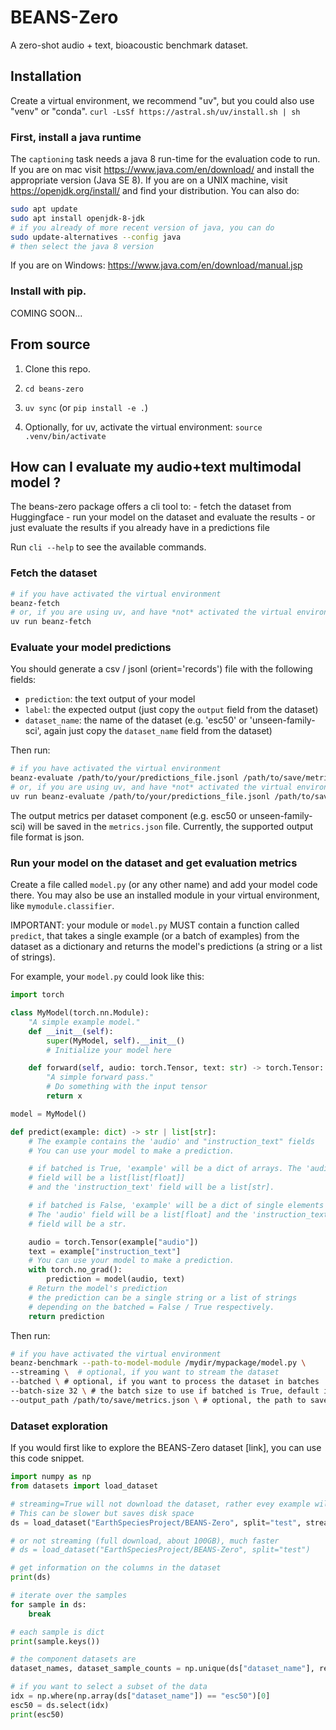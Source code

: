 # BEANS-Zero

A zero-shot audio + text, bioacoustic benchmark dataset.


## Installation
Create a virtual environment, we recommend "uv", but you could also use "venv" or "conda".
```curl -LsSf https://astral.sh/uv/install.sh | sh```

### First, install a java runtime
The `captioning` task needs a java 8 run-time for the evaluation code to run. If you are on
mac visit https://www.java.com/en/download/ and install the appropriate version (Java SE 8).
If you are on a UNIX machine, visit https://openjdk.org/install/ and find your distribution.
You can also do:
```bash
sudo apt update
sudo apt install openjdk-8-jdk
# if you already of more recent version of java, you can do
sudo update-alternatives --config java
# then select the java 8 version
```

If you are on Windows: https://www.java.com/en/download/manual.jsp


### Install with pip.
COMING SOON...

## From source

1. Clone this repo.

2. ```cd beans-zero```

3. ```uv sync``` (or `pip install -e .`)

4. Optionally, for uv, activate the virtual environment: `source .venv/bin/activate`

## How can I evaluate my audio+text multimodal model ?

The beans-zero package offers a cli tool to:
    - fetch the dataset from Huggingface
    - run your model on the dataset and evaluate the results
    - or just evaluate the results if you already have in a predictions file

Run ```cli --help``` to see the available commands.

### Fetch the dataset
```bash
# if you have activated the virtual environment
beanz-fetch
# or, if you are using uv, and have *not* activated the virtual environment
uv run beanz-fetch
```

### Evaluate your model predictions
You should generate a csv / jsonl (orient='records') file with the following fields:
- `prediction`: the text output of your model
- `label`: the expected output (just copy the `output` field from the dataset)
- `dataset_name`: the name of the dataset (e.g. 'esc50' or 'unseen-family-sci', again just copy the `dataset_name` field from the dataset)

Then run:
```bash
# if you have activated the virtual environment
beanz-evaluate /path/to/your/predictions_file.jsonl /path/to/save/metrics.json
# or, if you are using uv, and have *not* activated the virtual environment
uv run beanz-evaluate /path/to/your/predictions_file.jsonl /path/to/save/metrics.json
```
The output metrics per dataset component (e.g. esc50 or unseen-family-sci) will be saved in the `metrics.json` file.
Currently, the supported output file format is json.

### Run your model on the dataset and get evaluation metrics
Create a file called `model.py` (or any other name) and add your model code there.
You may also be use an installed module in your virtual environment,  like `mymodule.classifier`.

IMPORTANT: your module or `model.py` MUST contain a function called `predict`,
that takes a single example (or a batch of examples) from the dataset as a dictionary
and returns the model's predictions (a string or a list of strings).

For example, your `model.py` could look like this:
```python
import torch

class MyModel(torch.nn.Module):
    "A simple example model."
    def __init__(self):
        super(MyModel, self).__init__()
        # Initialize your model here

    def forward(self, audio: torch.Tensor, text: str) -> torch.Tensor:
        "A simple forward pass."
        # Do something with the input tensor
        return x

model = MyModel()

def predict(example: dict) -> str | list[str]:
    # The example contains the 'audio' and "instruction_text" fields
    # You can use your model to make a prediction.

    # if batched is True, 'example' will be a dict of arrays. The 'audio'
    # field will be a list[list[float]]
    # and the 'instruction_text' field will be a list[str].

    # if batched is False, 'example' will be a dict of single elements
    # The 'audio' field will be a list[float] and the 'instruction_text'
    # field will be a str.

    audio = torch.Tensor(example["audio"])
    text = example["instruction_text"]
    # You can use your model to make a prediction.
    with torch.no_grad():
        prediction = model(audio, text)
    # Return the model's prediction
    # the prediction can be a single string or a list of strings
    # depending on the batched = False / True respectively.
    return prediction
```

Then run:
```bash
# if you have activated the virtual environment
beanz-benchmark --path-to-model-module /mydir/mypackage/model.py \
--streaming \  # optional, if you want to stream the dataset
--batched \ # optional, if you want to process the dataset in batches
--batch-size 32 \ # the batch size to use if batched is True, default is 32
--output_path /path/to/save/metrics.json \ # optional, the path to save the metrics, default is ./metrics.json
```

### Dataset exploration
If you would first like to explore the BEANS-Zero dataset [link], you can use this code snippet.
```python
import numpy as np
from datasets import load_dataset

# streaming=True will not download the dataset, rather evey example will be downloaded on the fly
# This can be slower but saves disk space
ds = load_dataset("EarthSpeciesProject/BEANS-Zero", split="test", streaming=True)

# or not streaming (full download, about 100GB), much faster
# ds = load_dataset("EarthSpeciesProject/BEANS-Zero", split="test")

# get information on the columns in the dataset
print(ds)

# iterate over the samples
for sample in ds:
    break

# each sample is dict
print(sample.keys())

# the component datasets are
dataset_names, dataset_sample_counts = np.unique(ds["dataset_name"], return_counts=True)

# if you want to select a subset of the data
idx = np.where(np.array(ds["dataset_name"]) == "esc50")[0]
esc50 = ds.select(idx)
print(esc50)
```
